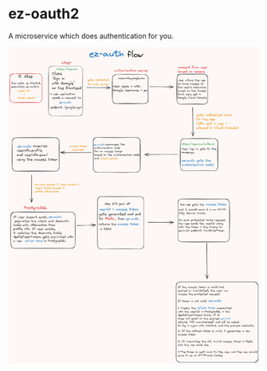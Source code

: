 # ez-oauth2
A microservice which does authentication for you.

<p align="center">
  <img src="./assets/ez-auth-2x.png" alt="ez-auth flow" title="ez-auth flow">
</p>
